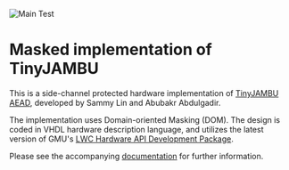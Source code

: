 ![Main Test](https://github.com/GMUCERG/TinyJAMBU-SCA/workflows/Main%20Test/badge.svg?branch=master)
# Masked implementation of TinyJAMBU
This is a side-channel protected hardware implementation of [TinyJAMBU AEAD](https://csrc.nist.gov/CSRC/media/Projects/lightweight-cryptography/documents/finalist-round/updated-spec-doc/tinyjambu-spec-final.pdf), developed by Sammy Lin and Abubakr Abdulgadir.

The implementation uses Domain-oriented Masking (DOM).
The design is coded in VHDL hardware description language, and utilizes the latest version of GMU's [LWC Hardware API Development Package](https://github.com/GMUCERG/LWC).

Please see the accompanying [documentation](./docs/documentation.pdf) for further information.
